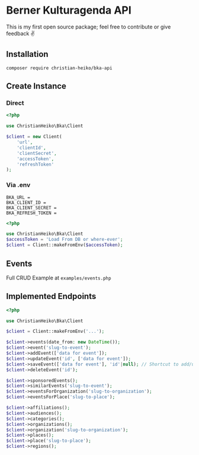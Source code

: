 # Berner Kulturagenda API

This is my first open source package; feel free to contribute or give feedback ✌️



## Installation

```shell
composer require christian-heiko/bka-api
```

## Create Instance


### Direct

```php
<?php

use ChristianHeiko\Bka\Client

$client = new Client(
    'url',
    'clientId',
    'clientSecret',
    'accessToken',
    'refreshToken'
);
```

### Via .env
```dotenv
BKA_URL =
BKA_CLIENT_ID =
BKA_CLIENT_SECRET =
BKA_REFRESH_TOKEN =
```

```php
<?php

use ChristianHeiko\Bka\Client
$accessToken = 'Load From DB or where-ever';
$client = Client::makeFromEnv($accessToken);
```

## Events

Full CRUD Example at `examples/events.php`

## Implemented Endpoints

```php
<?php

use ChristianHeiko\Bka\Client

$client = Client::makeFromEnv('...');

$client->events(date_from: new DateTime());
$client->event('slug-to-event');
$client->addEvent(['data for event']);
$client->updateEvent('id', ['data for event']);
$client->saveEvent(['data for event'], 'id'|null); // Shortcut to add/update
$client->deleteEvent('id');

$client->sponsoredEvents();
$client->similarEvents('slug-to-event');
$client->eventsForOrganization('slug-to-organization');
$client->eventsForPlace('slug-to-place');

$client->affiliations();
$client->audiences();
$client->categories();
$client->organizations();
$client->organization('slug-to-organization');
$client->places();
$client->place('slug-to-place');
$client->regions();
```
